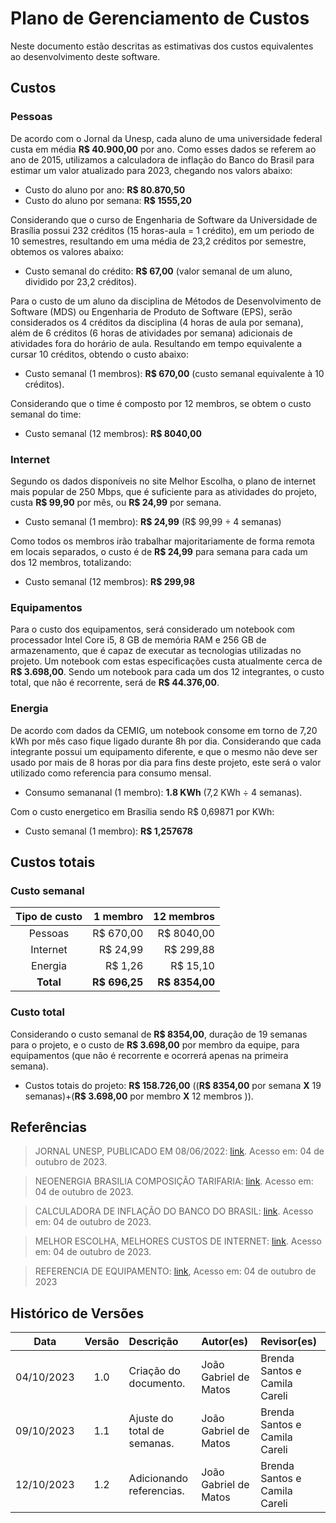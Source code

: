 # Plano de Gerenciamento de Custos

Neste documento estão descritas as estimativas dos custos equivalentes ao desenvolvimento deste software.

## Custos

### Pessoas

De acordo com o Jornal da Unesp, cada aluno de uma universidade federal custa em média **R$ 40.900,00** por ano. Como esses dados se referem ao ano de 2015, utilizamos a calculadora de inflação do Banco do Brasil para estimar um valor atualizado para 2023, chegando nos valors abaixo:

- Custo do aluno por ano: **R$ 80.870,50**
- Custo do aluno por semana: **R$ 1555,20**

Considerando que o curso de Engenharia de Software da Universidade de Brasília possui 232 créditos (15 horas-aula = 1 crédito), em um periodo de 10 semestres, resultando em uma média de 23,2 créditos por semestre, obtemos os valores abaixo:

- Custo semanal do crédito: **R$ 67,00** (valor semanal de um aluno, dividido por 23,2 créditos).

Para o custo de um aluno da disciplina de Métodos de Desenvolvimento de Software (MDS) ou Engenharia de Produto de Software (EPS), serão considerados os 4 créditos da disciplina (4 horas de aula por semana), além de 6 créditos (6 horas de atividades por semana) adicionais de atividades fora do horário de aula. Resultando em tempo equivalente a cursar 10 créditos, obtendo o custo abaixo:

- Custo semanal (1 membros): **R$ 670,00** (custo semanal equivalente à 10 créditos).

Considerando que o time é composto por 12 membros, se obtem o custo semanal do time:

- Custo semanal (12 membros): **R$ 8040,00**

### Internet

Segundo os dados disponíveis no site Melhor Escolha, o plano de internet mais popular de 250 Mbps, que é suficiente para as atividades do projeto, custa **R$ 99,90** por mês, ou **R$ 24,99** por semana.

- Custo semanal (1 membro): **R$ 24,99** (R$ 99,99 ÷ 4 semanas)

Como todos os membros irão trabalhar majoritariamente de forma remota em locais separados, o custo é de **R$ 24,99** para semana para cada um dos 12 membros, totalizando:

- Custo semanal (12 membros): **R$ 299,98**

### Equipamentos

Para o custo dos equipamentos, será considerado um notebook com processador Intel Core i5, 8 GB de memória RAM e 256 GB de armazenamento, que é capaz de executar as tecnologias utilizadas no projeto. Um notebook com estas especificações custa atualmente cerca de **R$ 3.698,00**. Sendo um notebook para cada um dos 12 integrantes, o custo total, que não é recorrente, será de **R$ 44.376,00**.

### Energia

De acordo com dados da CEMIG, um notebook consome em torno de 7,20 kWh por mês caso fique ligado durante 8h por dia. Considerando que cada integrante possui um equipamento diferente, e que o mesmo não deve ser usado por mais de 8 horas por dia para fins deste projeto, este será o valor utilizado como referencia para consumo mensal.

- Consumo semananal (1 membro): **1.8 KWh** (7,2 KWh ÷ 4 semanas).

Com o custo energetico em Brasília sendo R$ 0,69871 por KWh:

- Custo semanal (1 membro): **R$ 1,257678**

## Custos totais

### Custo semanal

| Tipo de custo |      1 membro |     12 membros |
| :-----------: | ------------: | -------------: |
|    Pessoas    |     R$ 670,00 |     R$ 8040,00 |
|   Internet    |      R$ 24,99 |      R$ 299,88 |
|    Energia    |       R$ 1,26 |       R$ 15,10 |
|   **Total**   | **R$ 696,25** | **R$ 8354,00** |

### Custo total

Considerando o custo semanal de **R$ 8354,00**, duração de 19 semanas para o projeto, e o custo de **R$ 3.698,00** por membro da equipe, para equipamentos (que não é recorrente e ocorrerá apenas na primeira semana).

- Custos totais do projeto: **R$ 158.726,00** ((**R$ 8354,00** por semana **X** 19 semanas)+(**R$ 3.698,00** por membro **X** 12 membros )).

## Referências

> JORNAL UNESP, PUBLICADO EM 08/06/2022: [link](https://jornal.unesp.br/2022/06/08/cobranca-de-mensalidade-nao-e-a-solucao-para-o-financiamento-da-universidade-publica/#:~:text=Em%20universidades%20federais%2C%20a%20m%C3%A9dia,%C3%A9%20de%20aproximadamente%20R%24%2027.850.). Acesso em: 04 de outubro de 2023.

> NEOENERGIA BRASILIA COMPOSIÇÃO TARIFARIA: [link](https://www.neoenergia.com/web/brasilia/sua-casa/composicao-tarifaria). Acesso em: 04 de outubro de 2023.

> CALCULADORA DE INFLAÇÃO DO BANCO DO BRASIL: [link](https://www3.bcb.gov.br/CALCIDADAO/publico/corrigirPorIndice.do?method=corrigirPorIndice). Acesso em: 04 de outubro de 2023.

> MELHOR ESCOLHA, MELHORES CUSTOS DE INTERNET: [link](https://melhorescolha.com/internet-banda-larga/brasilia-df/). Acesso em: 04 de outubro de 2023.

> REFERENCIA DE EQUIPAMENTO: [link](https://www.dell.com/pt-br/shop/notebooks/notebook-inspiron-15/spd/inspiron-15-3520-laptop/i3520w2009w), Acesso em: 04 de outubro de 2023

## Histórico de Versões

|    Data    | Versão | Descrição                   | Autor(es)             | Revisor(es)                   |
| :--------: | :----: | :-------------------------- | :-------------------- | :---------------------------- |
| 04/10/2023 |  1.0   | Criação do documento.       | João Gabriel de Matos | Brenda Santos e Camila Careli |
| 09/10/2023 |  1.1   | Ajuste do total de semanas. | João Gabriel de Matos | Brenda Santos e Camila Careli |
| 12/10/2023 |  1.2   | Adicionando referencias.    | João Gabriel de Matos | Brenda Santos e Camila Careli |

